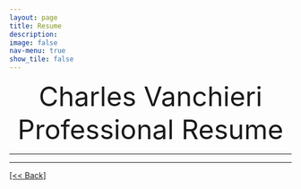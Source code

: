 ```yaml
---
layout: page
title: Resume
description:
image: false
nav-menu: true
show_tile: false
---
```


<center> <font size="10"> Charles Vanchieri Professional Resume </font></center>

---
<script src="https://gist.github.com/CVanchieri/4d19b2df6c95c1b7c96de3d5fed31c54.js"></script>




---
[[<< Back]](https://cvanchieri.github.io/DSPortfolio)
